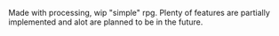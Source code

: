 Made with processing, wip "simple" rpg. Plenty of features are partially implemented and alot are planned to be in the future.
